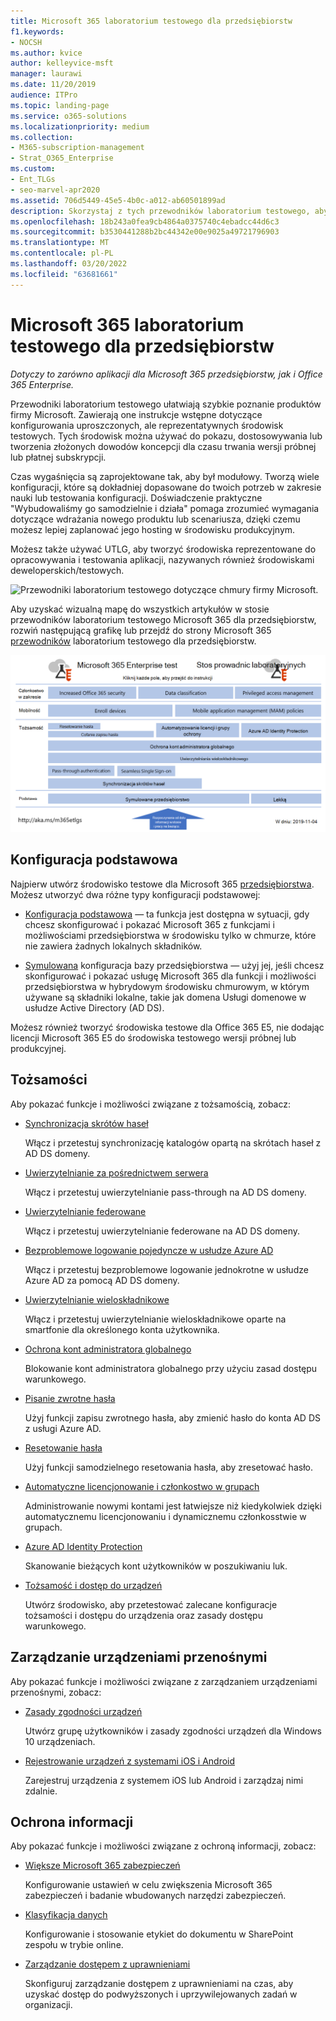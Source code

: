 ```yaml
---
title: Microsoft 365 laboratorium testowego dla przedsiębiorstw
f1.keywords:
- NOCSH
ms.author: kvice
author: kelleyvice-msft
manager: laurawi
ms.date: 11/20/2019
audience: ITPro
ms.topic: landing-page
ms.service: o365-solutions
ms.localizationpriority: medium
ms.collection:
- M365-subscription-management
- Strat_O365_Enterprise
ms.custom:
- Ent_TLGs
- seo-marvel-apr2020
ms.assetid: 706d5449-45e5-4b0c-a012-ab60501899ad
description: Skorzystaj z tych przewodników laboratorium testowego, aby skonfigurować środowiska demonstracyjne, dowodowe koncepcji lub środowiska deweloperskich/testowych Microsoft 365 przedsiębiorstwa.
ms.openlocfilehash: 18b243a0fea9cb4864a0375740c4ebadcc44d6c3
ms.sourcegitcommit: b3530441288b2bc44342e00e9025a49721796903
ms.translationtype: MT
ms.contentlocale: pl-PL
ms.lasthandoff: 03/20/2022
ms.locfileid: "63681661"
---
```

# <a name="microsoft-365-for-enterprise-test-lab-guides"></a>Microsoft 365 laboratorium testowego dla przedsiębiorstw

*Dotyczy to zarówno aplikacji dla Microsoft 365 przedsiębiorstw, jak i Office 365 Enterprise.*

Przewodniki laboratorium testowego ułatwiają szybkie poznanie produktów firmy Microsoft. Zawierają one instrukcje wstępne dotyczące konfigurowania uproszczonych, ale reprezentatywnych środowisk testowych. Tych środowisk można używać do pokazu, dostosowywania lub tworzenia złożonych dowodów koncepcji dla czasu trwania wersji próbnej lub płatnej subskrypcji.

Czas wygaśnięcia są zaprojektowane tak, aby był modułowy. Tworzą wiele konfiguracji, które są dokładniej dopasowane do twoich potrzeb w zakresie nauki lub testowania konfiguracji. Doświadczenie praktyczne "Wybudowaliśmy go samodzielnie i działa" pomaga zrozumieć wymagania dotyczące wdrażania nowego produktu lub scenariusza, dzięki czemu możesz lepiej zaplanować jego hosting w środowisku produkcyjnym.

Możesz także używać UTLG, aby tworzyć środowiska reprezentowane do opracowywania i testowania aplikacji, nazywanych również środowiskami deweloperskich/testowych.
  
![Przewodniki laboratorium testowego dotyczące chmury firmy Microsoft.](../media/m365-enterprise-test-lab-guides/cloud-tlg-icon.png)

Aby uzyskać wizualną mapę do wszystkich artykułów w stosie przewodników laboratorium testowego Microsoft 365 dla przedsiębiorstw, rozwiń następującą grafikę lub przejdź do strony Microsoft 365 [przewodników](../downloads/Microsoft365EnterpriseTLGStack.pdf) laboratorium testowego dla przedsiębiorstw.

[![Stos Microsoft 365 laboratorium testowego dla przedsiębiorstw.](../media/m365-enterprise-test-lab-guides/microsoft-365-enterprise-tlg-stack.png)](../downloads/Microsoft365EnterpriseTLGStack.pdf)

## <a name="base-configuration"></a>Konfiguracja podstawowa

Najpierw utwórz środowisko testowe dla Microsoft 365 [przedsiębiorstwa](/microsoft-365-enterprise/). Możesz utworzyć dwa różne typy konfiguracji podstawowej:

- [Konfiguracja podstawowa](lightweight-base-configuration-microsoft-365-enterprise.md) — ta funkcja jest dostępna w sytuacji, gdy chcesz skonfigurować i pokazać Microsoft 365 z funkcjami i możliwościami przedsiębiorstwa w środowisku tylko w chmurze, które nie zawiera żadnych lokalnych składników.

- [Symulowana](simulated-ent-base-configuration-microsoft-365-enterprise.md) konfiguracja bazy przedsiębiorstwa — użyj jej, jeśli chcesz skonfigurować i pokazać usługę Microsoft 365 dla funkcji i możliwości przedsiębiorstwa w hybrydowym środowisku chmurowym, w którym używane są składniki lokalne, takie jak domena Usługi domenowe w usłudze Active Directory (AD DS).

Możesz również tworzyć środowiska testowe dla Office 365 E5, nie dodając licencji Microsoft 365 E5 do środowiska testowego wersji próbnej lub produkcyjnej.
    
## <a name="identity"></a>Tożsamości

Aby pokazać funkcje i możliwości związane z tożsamością, zobacz:

- [Synchronizacja skrótów haseł](password-hash-sync-m365-ent-test-environment.md)
  
   Włącz i przetestuj synchronizację katalogów opartą na skrótach haseł z AD DS domeny.

- [Uwierzytelnianie za pośrednictwem serwera](pass-through-auth-m365-ent-test-environment.md)
  
   Włącz i przetestuj uwierzytelnianie pass-through na AD DS domeny.

- [Uwierzytelnianie federowane](federated-identity-for-your-microsoft-365-dev-test-environment.md)
  
   Włącz i przetestuj uwierzytelnianie federowane na AD DS domeny.

- [Bezproblemowe logowanie pojedyncze w usłudze Azure AD](single-sign-on-m365-ent-test-environment.md)
  
   Włącz i przetestuj bezproblemowe logowanie jednokrotne w usłudze Azure AD za pomocą AD DS domeny.

- [Uwierzytelnianie wieloskładnikowe](multi-factor-authentication-microsoft-365-test-environment.md)
  
   Włącz i przetestuj uwierzytelnianie wieloskładnikowe oparte na smartfonie dla określonego konta użytkownika.

- [Ochrona kont administratora globalnego](protect-global-administrator-accounts-microsoft-365-test-environment.md)

   Blokowanie kont administratora globalnego przy użyciu zasad dostępu warunkowego.

- [Pisanie zwrotne hasła](password-writeback-m365-ent-test-environment.md)

   Użyj funkcji zapisu zwrotnego hasła, aby zmienić hasło do konta AD DS z usługi Azure AD.

- [Resetowanie hasła](password-reset-m365-ent-test-environment.md)

   Użyj funkcji samodzielnego resetowania hasła, aby zresetować hasło.

- [Automatyczne licencjonowanie i członkostwo w grupach](automate-licenses-group-membership-microsoft-365-test-environment.md)

   Administrowanie nowymi kontami jest łatwiejsze niż kiedykolwiek dzięki automatycznemu licencjonowaniu i dynamicznemu członkosstwie w grupach.

- [Azure AD Identity Protection](azure-ad-identity-protection-microsoft-365-test-environment.md)

   Skanowanie bieżących kont użytkowników w poszukiwaniu luk.

- [Tożsamość i dostęp do urządzeń](identity-device-access-m365-test-environment.md)

   Utwórz środowisko, aby przetestować zalecane konfiguracje tożsamości i dostępu do urządzenia oraz zasady dostępu warunkowego.

## <a name="mobile-device-management"></a>Zarządzanie urządzeniami przenośnymi

Aby pokazać funkcje i możliwości związane z zarządzaniem urządzeniami przenośnymi, zobacz:

- [Zasady zgodności urządzeń](mam-policies-for-your-microsoft-365-enterprise-dev-test-environment.md)
    
   Utwórz grupę użytkowników i zasady zgodności urządzeń dla Windows 10 urządzeniach.
    
- [Rejestrowanie urządzeń z systemami iOS i Android](enroll-ios-and-android-devices-in-your-microsoft-enterprise-365-dev-test-environ.md)
   
   Zarejestruj urządzenia z systemem iOS lub Android i zarządzaj nimi zdalnie.

## <a name="information-protection"></a>Ochrona informacji

Aby pokazać funkcje i możliwości związane z ochroną informacji, zobacz:

- [Większe Microsoft 365 zabezpieczeń](increased-o365-security-microsoft-365-enterprise-dev-test-environment.md)
    
   Konfigurowanie ustawień w celu zwiększenia Microsoft 365 zabezpieczeń i badanie wbudowanych narzędzi zabezpieczeń.
  
- [Klasyfikacja danych](data-classification-microsoft-365-enterprise-dev-test-environment.md)
    
   Konfigurowanie i stosowanie etykiet do dokumentu w SharePoint zespołu w trybie online.
    
- [Zarządzanie dostępem z uprawnieniami](privileged-access-microsoft-365-enterprise-dev-test-environment.md)
    
   Skonfiguruj zarządzanie dostępem z uprawnieniami na czas, aby uzyskać dostęp do podwyższonych i uprzywilejowanych zadań w organizacji.